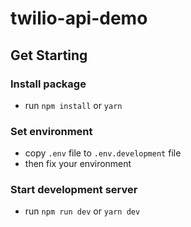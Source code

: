 # twilio-api-demo

## Get Starting

### Install package

- run `npm install` or `yarn`

### Set environment

- copy `.env` file to `.env.development` file
- then fix your environment

### Start development server

- run `npm run dev` or `yarn dev`
